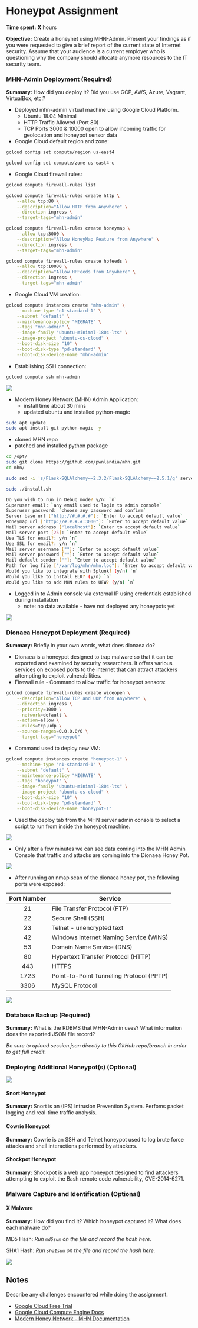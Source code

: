 # Honeypot Assignment

**Time spent:** **X** hours

**Objective:** Create a honeynet using MHN-Admin. Present your findings as if you were requested to give a brief report of the current state of Internet security. Assume that your audience is a current employer who is questioning why the company should allocate anymore resources to the IT security team.

### MHN-Admin Deployment (Required)

**Summary:** How did you deploy it? Did you use GCP, AWS, Azure, Vagrant, VirtualBox, etc.?
- Deployed mhn-admin virtual machine using Google Cloud Platform. 
  - Ubuntu 18.04 Minimal
  - HTTP Traffic Allowed (Port 80)
  - TCP Ports 3000 & 10000 open to allow incoming traffic for geolocation and honeypot sensor data
- Google Cloud default region and zone:
```bash
gcloud config set compute/region us-east4

gcloud config set compute/zone us-east4-c
```
- Google Cloud firewall rules:
```bash
gcloud compute firewall-rules list

gcloud compute firewall-rules create http \
    --allow tcp:80 \
    --description="Allow HTTP from Anywhere" \
    --direction ingress \
    --target-tags="mhn-admin"

gcloud compute firewall-rules create honeymap \
    --allow tcp:3000 \
    --description="Allow HoneyMap Feature from Anywhere" \
    --direction ingress \
    --target-tags="mhn-admin"

gcloud compute firewall-rules create hpfeeds \
    --allow tcp:10000 \
    --description="Allow HPFeeds from Anywhere" \
    --direction ingress \
    --target-tags="mhn-admin"
```
- Google Cloud VM creation:
```bash
gcloud compute instances create "mhn-admin" \
    --machine-type "n1-standard-1" \
    --subnet "default" \
    --maintenance-policy "MIGRATE" \
    --tags "mhn-admin" \
    --image-family "ubuntu-minimal-1804-lts" \
    --image-project "ubuntu-os-cloud" \
    --boot-disk-size "10" \
    --boot-disk-type "pd-standard" \
    --boot-disk-device-name "mhn-admin"
```
- Establishing SSH connection:
```bash
gcloud compute ssh mhn-admin
```

<img src="mhn-admin.gif">

- Modern Honey Network (MHN) Admin Application:
  - install time about 30 mins
  - updated ubuntu and installed python-magic
```bash
sudo apt update
sudo apt install git python-magic -y
```
  - cloned MHN repo
  - patched and installed python package
```bash
cd /opt/
sudo git clone https://github.com/pwnlandia/mhn.git
cd mhn/

sudo sed -i 's/Flask-SQLAlchemy==2.3.2/Flask-SQLAlchemy==2.5.1/g' server/requirements.txt

sudo ./install.sh
```
```bash
Do you wish to run in Debug mode? y/n: `n`
Superuser email: `any email used to login to admin console`
Superuser password: `choose any password and confirm`
Server base url ["http://#.#.#.#"]: `Enter to accept default value`
Honeymap url ["http://#.#.#.#:3000"]: `Enter to accept default value`
Mail server address ["localhost"]: `Enter to accept default value`
Mail server port [25]: `Enter to accept default value`
Use TLS for email?: y/n `n`
Use SSL for email?: y/n `n`
Mail server username [""]: `Enter to accept default value`
Mail server password [""]: `Enter to accept default value`
Mail default sender [""]: `Enter to accept default value`
Path for log file ["/var/log/mhn/mhn.log"]: `Enter to accept default value`
Would you like to integrate with Splunk? (y/n) `n`
Would you like to install ELK? (y/n) `n`
Would you like to add MHN rules to UFW? (y/n) `n`
```
  - Logged in to Admin console via external IP using credentials established during installation
    - note: no data available - have not deployed any honeypots yet

<img src="mhn-admin-application.gif">

### Dionaea Honeypot Deployment (Required)

**Summary:** Briefly in your own words, what does dionaea do?

- Dionaea is a honeypot designed to trap malware so that it can be exported and examined by security researchers. It offers various services on exposed ports to the internet that can attract attackers attempting to exploit vulnerabilities. 
- Firewall rule - Command to allow traffic for honeypot sensors:
```bash
gcloud compute firewall-rules create wideopen \
    --description="Allow TCP and UDP from Anywhere" \
    --direction ingress \
    --priority=1000 \
    --network=default \
    --action=allow \
    --rules=tcp,udp \
    --source-ranges=0.0.0.0/0 \
    --target-tags="honeypot"

```
- Command used to deploy new VM:
```bash
gcloud compute instances create "honeypot-1" \
    --machine-type "n1-standard-1" \
    --subnet "default" \
    --maintenance-policy "MIGRATE" \
    --tags "honeypot" \
    --image-family "ubuntu-minimal-1804-lts" \
    --image-project "ubuntu-os-cloud" \
    --boot-disk-size "10" \
    --boot-disk-type "pd-standard" \
    --boot-disk-device-name "honeypot-1"
```
- Used the deploy tab from the MHN server admin console to select a script to run from inside the honeypot machine.

<img src="dionaea-honeypot.gif">

- Only after a few minutes we can see data coming into the MHN Admin Console that traffic and attacks are coming into the Dionaea Honey Pot.

<img src="dionaea-honeypot2.gif">

- After running an nmap scan of the dionaea honey pot, the following ports were exposed:

| Port Number   | Service                                  |
| :-----------: | ---------------------------------------- |
| 21            | File Transfer Protocol (FTP)             |
| 22            | Secure Shell (SSH)                       |
| 23            | Telnet - unencrypted text                |
| 42            | Windows Internet Naming Service (WINS)   |
| 53            | Domain Name Service (DNS)                |
| 80            | Hypertext Transfer Protocol (HTTP)       |
| 443           | HTTPS                                    |
| 1723          | Point-to-Point Tunneling Protocol (PPTP) |
| 3306          | MySQL Protocol                           |

<img src="dionaea-nmap-scan.png">

### Database Backup (Required) 

**Summary:** What is the RDBMS that MHN-Admin uses? What information does the exported JSON file record?

*Be sure to upload session.json directly to this GitHub repo/branch in order to get full credit.*

### Deploying Additional Honeypot(s) (Optional)

<img src="additional-honeypots.png">

#### Snort Honeypot

**Summary:** Snort is an (IPS) Intrusion Prevention System. Perfoms packet logging and real-time traffic analysis.

#### Cowrie Honeypot

**Summary:** Cowrie is an SSH and Telnet honeypot used to log brute force attacks and shell interactions performed by attackers.

#### Shockpot Honeypot

**Summary:** Shockpot is a web app honeypot designed to find attackers attempting to exploit the Bash remote code vulnerability, CVE-2014-6271.

### Malware Capture and Identification (Optional)

#### X Malware

**Summary:** How did you find it? Which honeypot captured it? What does each malware do?

MD5 Hash: *Run `md5sum` on the file and record the hash here.*

SHA1 Hash: *Run `sha1sum` on the file and record the hash here.*

<img src="x-malware.gif">

## Notes

Describe any challenges encountered while doing the assignment.
- [Google Cloud Free Trial](https://cloud.google.com/free/)
- [Google Cloud Compute Engine Docs](https://cloud.google.com/compute/docs)
- [Modern Honey Network - MHN Documentation](https://github.com/pwnlandia/mhn)